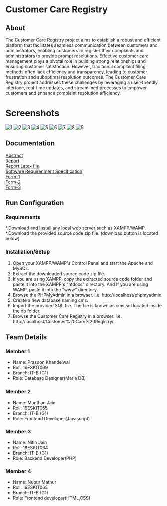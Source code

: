 # Customer Care Registry
## About
The Customer Care Registry project aims to establish a robust and efficient platform that facilitates
seamless communication between customers and administrators, enabling customers to register
their complaints and administrators to provide prompt resolutions. Effective customer care
management plays a pivotal role in building strong relationships and ensuring customer
satisfaction. However, traditional complaint filing methods often lack efficiency and transparency,
leading to customer frustration and suboptimal resolution outcomes. The Customer Care Registry
project addresses these challenges by leveraging a user-friendly interface, real-time updates, and
streamlined processes to empower customers and enhance complaint resolution efficiency.

# Screenshots
![1](https://github.com/prasoonkhandelwal/customer_care_registry/assets/72154737/24d2f883-111f-4501-b22c-72891daaa171)
![2](https://github.com/prasoonkhandelwal/customer_care_registry/assets/72154737/cff72167-d477-49d7-8a24-c4609a8b6a95)
![3](https://github.com/prasoonkhandelwal/customer_care_registry/assets/72154737/ee8f9c24-53f7-44ad-9d0c-f759e5ea2492)
![4](https://github.com/prasoonkhandelwal/customer_care_registry/assets/72154737/70d94e36-d33c-4e48-aef1-d66bd5148a9e)
![5](https://github.com/prasoonkhandelwal/customer_care_registry/assets/72154737/561e624d-8c5d-4f9d-a782-9b824731fc0b)
![6](https://github.com/prasoonkhandelwal/customer_care_registry/assets/72154737/b3df0185-acd2-4eff-b08d-58e6eeb56857)
![7](https://github.com/prasoonkhandelwal/customer_care_registry/assets/72154737/11a37477-a820-4acd-969a-64ac232dc4e3)
![8](https://github.com/prasoonkhandelwal/customer_care_registry/assets/72154737/fad90728-1dcb-4b34-b69c-8192925f20ab)
![9](https://github.com/prasoonkhandelwal/customer_care_registry/assets/72154737/5df0d668-f69d-421d-9a2d-b487dc164f44)



## Documentation
[Abstract](https://github.com/prasoonkhandelwal/customer_care_registry/blob/main/Documentation/Abstract.pdf) <br>
[Report](https://github.com/prasoonkhandelwal/customer_care_registry/blob/main/Documentation/ProjectReport_Customer_Care_Registry.pdf) <br>
[Report Latex file](https://github.com/prasoonkhandelwal/customer_care_registry/blob/main/Documentation/Customer_Care_Registry.zip) <br>
[Software Requirenment Specification](https://github.com/prasoonkhandelwal/customer_care_registry/blob/main/Documentation/SRS_Customer_Care_Registry.pdf) <br>
[Form-1](https://github.com/prasoonkhandelwal/customer_care_registry/blob/main/Documentation/Form1.pdf)<br>
[Form-2](https://github.com/prasoonkhandelwal/customer_care_registry/blob/main/Documentation/Form3.pdf)<br>
[Form-3](https://github.com/prasoonkhandelwal/customer_care_registry/blob/main/Documentation/Form3.pdf)<br>

## Run Configuration
###  Requirements
*.Download and Install any local web server such as XAMPP/WAMP. <br>
*.Download the provided source code zip file. (download button is located below)

### Installation/Setup
1. Open your XAMPP/WAMP's Control Panel and start the Apache and MySQL.<br>
2. Extract the downloaded source code zip file.<br>
3. If you are using XAMPP, copy the extracted source code folder and paste it 
    into the XAMPP's "htdocs" directory. And If you are using WAMP, paste it into the "www" directory.<br>
4. Browse the PHPMyAdmin in a browser. i.e. http://localhost/phpmyadmin<br>
5. Create a new database naming cms.<br>
6. Import the provided SQL file. The file is known as cms.sql located inside the db folder.<br>
7. Browse the Customer Care Registry in a browser. i.e. http://localhost/Customer%20Care%20Registry/. <br>



## Team Details

### Member 1
* Name: Prasoon Khandelwal<br>
* Roll: 19ESKIT069<br>
* Branch: IT-B (G1)<br>
* Role: Database Designer(Maria DB)<br>


### Member 2
* Name: Manthan Jain<br>
* Roll: 19ESKIT055<br>
* Branch: IT-B (G1)<br>
* Role: Frontend Developer(Javascript)<br>


### Member 3
* Name: Nitin Jain<br>
* Roll: 19ESKIT064<br>
* Branch: IT-B (G1)<br>
* Role: Backend Developer(PHP)<br>


### Member 4
* Name: Nupur Mathur<br>
* Roll: 19ESKIT065<br>
* Branch: IT-B (G1)<br>
* Role: Frontend developer(HTML,CSS)
